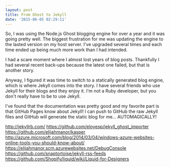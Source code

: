 ```yaml
---
layout: post
title: From Ghost to Jekyll
date: '2015-06-05 02:29:11'
---
```


So, I was using the Node.js Ghost blogging engine for over a year and it was going pretty well. The biggest frustration for me was updating the engine to the lasted version on my host server. I've upgraded several times and each time ended up being much more work than I had intended.

I had a scare moment where I almost lost years of blog posts. Thankfully I had several recent back-ups because the latest one failed, but that is another story.

Anyway, I figured it was time to switch to a statically generated blog engine, which is where Jekyll comes into the story. I have several friends who use Jekyll for their blogs and they enjoy it. I'm not a Ruby developer, but you don't really have to be to use Jekyll.

I've found that the documentation was pretty good and my favorite part is that GitHub Pages know about Jekyll! I can push to GitHub the raw Jekyll files and GitHub will generate the static blog for me... AUTOMAGICALLY!

http://jekyllrb.com/
https://github.com/eloyesp/jekyll_ghost_importer
https://github.com/elijahmanor/kasper
http://azure.microsoft.com/blog/2014/03/04/windows-azure-websites-online-tools-you-should-know-about/
https://elijahmanor.scm.azurewebsites.net/DebugConsole
https://github.com/snaptortoise/jekyll-rss-feeds
https://github.com/Shopify/liquid/wiki/Liquid-for-Designers

